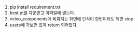 1. pip install requirement.txt
2. best.pt를 다운받고 이파일에 넣는다.
3. video_components에 비춰지는 화면에 인식이 한번이라도 되면 stop
4. users에 가보면 값이 return 되어있다.
